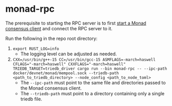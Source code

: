 # monad-rpc

The prerequisite to starting the RPC server is to first [start a Monad consensus client](/monad-node/README.md) and connect the RPC server to it.

Run the following in the repo root directory:
1. `export RUST_LOG=info`
    - The logging level can be adjusted as needed.
2. `CXX=/usr/bin/g++-15 CC=/usr/bin/gcc-15 ASMFLAGS=-march=haswell CFLAGS="-march=haswell" CXXFLAGS="-march=haswell" TRIEDB_TARGET=triedb_driver cargo run --bin monad-rpc -- --ipc-path docker/devnet/monad/mempool.sock --triedb-path <path_to_triedb_directory> --node_config <path_to_node_toml>`
    - The `--ipc-path` must point to the same file and directories passed to the Monad consensus client.
    - The `--triedb-path` must point to a directory containing only a single triedb file.
